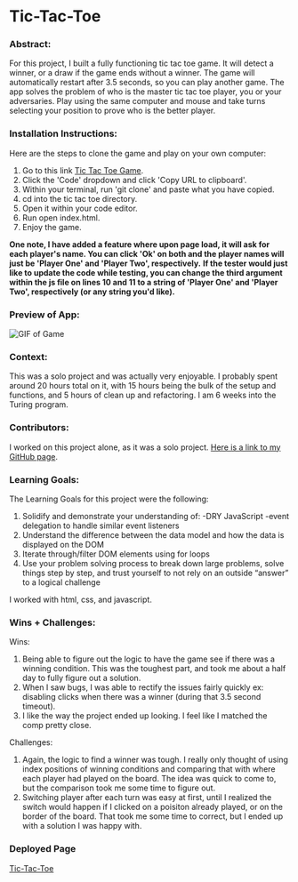# Tic-Tac-Toe

### Abstract:
For this project, I built a fully functioning tic tac toe game. It will detect a winner, or a draw if the game ends without a winner. The game will automatically restart after 3.5 seconds, so you can play another game. The app solves the problem of who is the master tic tac toe player, you or your adversaries. Play using the same computer and mouse and take turns selecting your position to prove who is the better player.

### Installation Instructions:
Here are the steps to clone the game and play on your own computer:
1. Go to this link [Tic Tac Toe Game](https://github.com/corysanders3/tic-tac-toe).
2. Click the 'Code' dropdown and click 'Copy URL to clipboard'.
3. Within your terminal, run 'git clone' and paste what you have copied.
4. cd into the tic tac toe directory.
5. Open it within your code editor.
6. Run open index.html.
7. Enjoy the game.

**One note, I have added a feature where upon page load, it will ask for each player's name. You can click 'Ok' on both and the player names will just be 'Player One' and 'Player Two', respectively.**
**If the tester would just like to update the code while testing, you can change the third argument within the js file on lines 10 and 11 to a string of 'Player One' and 'Player Two', respectively (or any string you'd like).**

### Preview of App:
![GIF of Game](https://github.com/corysanders3/tic-tac-toe/assets/41808895/f6c04ebe-47b8-41bd-a234-6fe9e0def0ed)

### Context:
This was a solo project and was actually very enjoyable. I probably spent around 20 hours total on it, with 15 hours being the bulk of the setup and functions, and 5 hours of clean up and refactoring. I am 6 weeks into the Turing program. 

### Contributors:
I worked on this project alone, as it was a solo project. [Here is a link to my GitHub page](https://github.com/corysanders3).

### Learning Goals:
The Learning Goals for this project were the following:
1. Solidify and demonstrate your understanding of:
    -DRY JavaScript
    -event delegation to handle similar event listeners
2. Understand the difference between the data model and how the data is displayed on the DOM
3. Iterate through/filter DOM elements using for loops
4. Use your problem solving process to break down large problems, solve things step by step, and trust yourself to not rely on an outside “answer” to a logical challenge

I worked with html, css, and javascript.

### Wins + Challenges:
Wins:
1. Being able to figure out the logic to have the game see if there was a winning condition. This was the toughest part, and took me about a half day to fully figure out a solution.
2. When I saw bugs, I was able to rectify the issues fairly quickly ex: disabling clicks when there was a winner (during that 3.5 second timeout).
3. I like the way the project ended up looking. I feel like I matched the comp pretty close.

Challenges:
1. Again, the logic to find a winner was tough. I really only thought of using index positions of winning conditions and comparing that with where each player had played on the board. The idea was quick to come to, but the comparison took me some time to figure out.
2. Switching player after each turn was easy at first, until I realized the switch would happen if I clicked on a poisiton already played, or on the border of the board. That took me some time to correct, but I ended up with a solution I was happy with.

### Deployed Page
[Tic-Tac-Toe](https://corysanders3.github.io/tic-tac-toe/)
